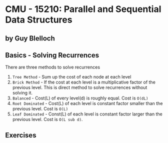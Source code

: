 # CMU - 15210: Parallel and Sequential Data Structures
## by Guy Blelloch

## Basics - Solving Recurrences
There are three methods to solve recurrences
1. `Tree Method` - Sum up the cost of each node at each level
2. `Brick Method` - If the cost at each level is a multiplicative factor of the previous level. This is direct method to solve recurrences without solving it.
  1. `Balanced` - Cost(L) of every level(d) is roughly equal. Cost is `O(dL)`
  2. `Root Dominated` - Cost(L) of each level is constant factor smaller than the previous level. Cost is `O(L)`
  3. `Leaf Dominated` - Const(L) of each level is constant factor larger than the previous level. Cost is `O(L sub d)`.


## Exercises
